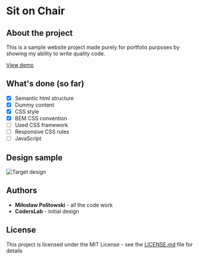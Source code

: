 # Sit on Chair

## About the project
This is a sample website project made purely for portfolio purposes by showing my ability to write quality code.

[View demo](https://mlmmn.github.io/Sit-on-Chair/)

## What's done (so far)
- [x] Semantic html structure
- [x] Dummy content
- [x] CSS style
- [x] BEM CSS convention
- [ ] Used CSS framework
- [ ] Responsive CSS rules
- [ ] JavaScript

## Design sample
![Target design](https://raw.githubusercontent.com/CodersLab/POZ_FRO_W_04_Zaawansowany_HTML_CSS/master/4_Warsztaty/warsztat1.jpg?token=AH4Q4086W2TEolz5uLvNLXiZGP1uNYnnks5Z9FTHwA%3D%3D)

## Authors
- **Miłosław Politowski** - all the code work
- **CodersLab** - initial design

## License
This project is licensed under the MIT License - see the [LICENSE.md](LICENSE.md) file for details
